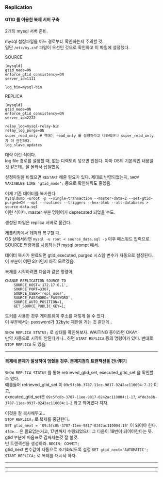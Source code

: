 ### Replication  
#### GTID 를 이용한 복제 서버 구축  

2개의 mysql 서버 준비.

mysql 설정파일을 어느 경로부터 확인하는지 주의할 것.  
일단 `/etc/my.cnf` 파일이 우선인 것으로 확인하고 이 파일에 설정했다. 

SOURCE   
```
[mysqld]
gtid_mode=ON
enforce_gtid_consistency=ON
server_id=1111

log_bin=mysql-bin
```



REPLICA  
```
[mysqld]
gtid_mode=ON
enforce_gtid_consistency=ON
server_id=2222

relay_log=mysql-relay-bin
relay_log_purge=ON
super_read_only # 책에는 read_only 를 설정하라고 나와있으나 super_read_only 가 더 안전하다.
log_slave_updates
```

대략 이런 식이다.  
log file 경로를 설정할 때, 없는 디렉토리 넣으면 안된다. 아마 OS의 기본적인 내용일 것 같은데.. 잘 몰라서 삽질했음.  

설정파일을 바꿨으면 `RESTART` 해줄 필요가 있다. 
제대로 반영되었는지, `SHOW VARIABLES LIKE 'gtid_mode';` 등으로 확인해줘도 좋겠음.  

이제 기존 데이터를 복사한다.  
`mysqldump -uroot -p --single-transaction --master-data=2 --set-gtid-purged=ON --opt --routines --triggers --hex-blob --all-databases > source-data.sql`  
이런 식이다. master 부분 명령어가 deprecated 되었을 수도.  

생성된 파일은 replica 서버로 옮긴다.  

레플리카에서 데이터 복구할 때,  
OS 상에서라면 `mysql -u root < source_data.sql -p` 이후 패스워드 입력으로.  
SOURCE 명령어를 사용하는건 mysql prompt 에서.  

데이터 복사가 완료되면 gtid_executed, purged 시스템 변수가 자동으로 설정된다. 이 부분이 어떤 의미인지 아직 모르겠음. 

복제를 시작하려면 다음과 같은 명령어.   
```
CHANGE REPLICATION SOURCE TO
	SOURCE_HOST='172.17.0.1',
	SOURCE_PORT=3307,
	SOURCE_USER='repl_user',
	SOURCE_PASSWORD='PASSWORD',
	SOURCE_AUTO_POSITION=1,
	GET_SOURCE_PUBLIC_KEY=1;
```
도커를 사용한 경우 게이트웨이 주소를 저렇게 쓸 수 있다.  
이 부분에서는 password가 32byte 제한을 거는 것 같던데..  

`SHOW REPLICA STATUS;` 로 상태를 확인해보자. WAITING 중이라면 OKAY.  
만약 자동으로 시작이 안된다거나.. 하면 `START REPLICA` 등의 명령어가 있다. 반대로 `STOP REPLICA` 도 있음.  

---  
#### 복제에 문제가 발생하여 멈췄을 경우. 문제지점의 트랜잭션을 건너뛰기  
`SHOW REPLICA STATUS` 를 통해 retrieved_gtid_set, executed_gtid_set 을 확인할 수 있다.  
예를들어 retrieved_gtid_set 이 `09c5fc8b-3787-11ee-9817-0242ac110004:7-22` 이고,  
executed_gtid_set은 `09c5fc8b-3787-11ee-9817-0242ac110004:1-17`,
`4fde3a8b-3787-11ee-9937-0242ac110004:1-2` 라고 되어있다 치자.  

이것을 잘 복사해두고..  
`STOP REPLICA;` 로 복제를 중단한다.  
`SET gtid_next = '09c5fc8b-3787-11ee-9817-0242ac110004:18'` 이 되어야 한다. `4fde..` 은 필요없는거고, 17번까지 수행되었으니 그 다음이 18번이 되어야한다는 뜻. gtid 부분에 따옴표로 감싸지는것 잘 볼것.  
빈 트랜잭션을 생성하라. `BEGIN; COMMIT;`  
gtid_next 변수값이 자동으로 초기화되도록 설정 `SET gtid_next='AUTOMATIC';`
`START REPLICA;` 로 복제를 재시작 하자.  

---  
---  
---  




